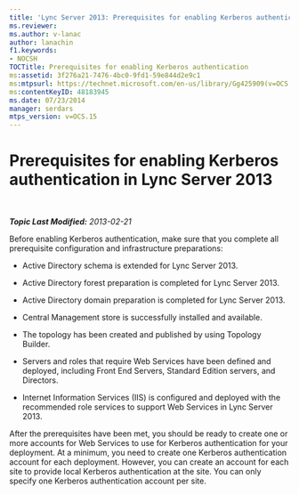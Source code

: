 ```yaml
---
title: 'Lync Server 2013: Prerequisites for enabling Kerberos authentication'
ms.reviewer: 
ms.author: v-lanac
author: lanachin
f1.keywords:
- NOCSH
TOCTitle: Prerequisites for enabling Kerberos authentication
ms:assetid: 3f276a21-7476-4bc0-9fd1-59e844d2e9c1
ms:mtpsurl: https://technet.microsoft.com/en-us/library/Gg425909(v=OCS.15)
ms:contentKeyID: 48183945
ms.date: 07/23/2014
manager: serdars
mtps_version: v=OCS.15
---
```


<div data-xmlns="http://www.w3.org/1999/xhtml">

<div class="topic" data-xmlns="http://www.w3.org/1999/xhtml" data-msxsl="urn:schemas-microsoft-com:xslt" data-cs="https://msdn.microsoft.com/">

<div data-asp="https://msdn2.microsoft.com/asp">

# Prerequisites for enabling Kerberos authentication in Lync Server 2013

</div>

<div id="mainSection">

<div id="mainBody">

<span> </span>

_**Topic Last Modified:** 2013-02-21_

Before enabling Kerberos authentication, make sure that you complete all prerequisite configuration and infrastructure preparations:

  - Active Directory schema is extended for Lync Server 2013.

  - Active Directory forest preparation is completed for Lync Server 2013.

  - Active Directory domain preparation is completed for Lync Server 2013.

  - Central Management store is successfully installed and available.

  - The topology has been created and published by using Topology Builder.

  - Servers and roles that require Web Services have been defined and deployed, including Front End Servers, Standard Edition servers, and Directors.

  - Internet Information Services (IIS) is configured and deployed with the recommended role services to support Web Services in Lync Server 2013.

After the prerequisites have been met, you should be ready to create one or more accounts for Web Services to use for Kerberos authentication for your deployment. At a minimum, you need to create one Kerberos authentication account for each deployment. However, you can create an account for each site to provide local Kerberos authentication at the site. You can only specify one Kerberos authentication account per site.

</div>

<span> </span>

</div>

</div>

</div>

